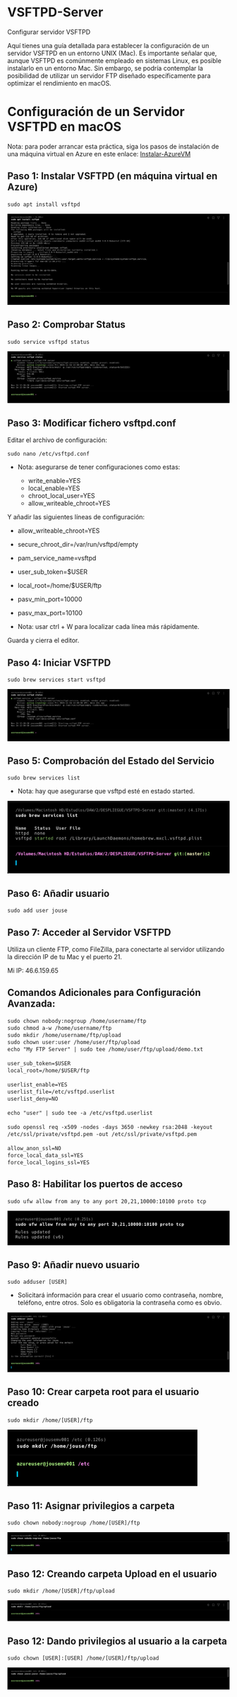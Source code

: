 # VSFTPD-Server
Configurar servidor VSFTPD

Aquí tienes una guía detallada para establecer la configuración de un servidor VSFTPD en un entorno UNIX (Mac). Es importante señalar que, aunque VSFTPD es comúnmente empleado en sistemas Linux, es posible instalarlo en un entorno Mac. Sin embargo, se podría contemplar la posibilidad de utilizar un servidor FTP diseñado específicamente para optimizar el rendimiento en macOS.

# Configuración de un Servidor VSFTPD en macOS

Nota: para poder arrancar esta práctica, siga los pasos de instalación de una máquina virtual en Azure en este enlace:
[Instalar-AzureVM](https://github.com/jousemarquez/Administracion-Servidores-Web)

## Paso 1: Instalar VSFTPD (en máquina virtual en Azure)

    sudo apt install vsftpd

![Brew](https://github.com/jousemarquez/VSFTPD-Server/blob/master/Screenshots/01.png?raw=true)<br>

## Paso 2: Comprobar Status

    sudo service vsftpd status

![Status](https://github.com/jousemarquez/VSFTPD-Server/blob/master/Screenshots/02.png?raw=true)<br>

## Paso 3: Modificar fichero vsftpd.conf

Editar el archivo de configuración:

    sudo nano /etc/vsftpd.conf

- Nota: asegurarse de tener configuraciones como estas:

    - write_enable=YES
    - local_enable=YES
    - chroot_local_user=YES
    - allow_writeable_chroot=YES

Y añadir las siguientes líneas de configuración:

  - allow_writeable_chroot=YES
  - secure_chroot_dir=/var/run/vsftpd/empty
  - pam_service_name=vsftpd
  - user_sub_token=$USER
  - local_root=/home/$USER/ftp
  - pasv_min_port=10000
  - pasv_max_port=10100

- Nota: usar ctrl + W para localizar cada línea más rápidamente.

Guarda y cierra el editor.


## Paso 4: Iniciar VSFTPD

    sudo brew services start vsftpd

![Launch](https://github.com/jousemarquez/VSFTPD-Server/blob/master/Screenshots/02.png?raw=true)<br>

## Paso 5: Comprobación del Estado del Servicio

    sudo brew services list

  - Nota: hay que asegurarse que vsftpd esté en estado started.

![Status](https://github.com/jousemarquez/VSFTPD-Server/blob/master/Screenshots/03.png?raw=true)<br>

## Paso 6: Añadir usuario

    sudo add user jouse

## Paso 7: Acceder al Servidor VSFTPD

Utiliza un cliente FTP, como FileZilla, para conectarte al servidor utilizando la dirección IP de tu Mac y el puerto 21.

Mi IP: 46.6.159.65

## Comandos Adicionales para Configuración Avanzada:

    sudo chown nobody:nogroup /home/username/ftp
    sudo chmod a-w /home/username/ftp
    sudo mkdir /home/username/ftp/upload
    sudo chown user:user /home/user/ftp/upload
    echo "My FTP Server" | sudo tee /home/user/ftp/upload/demo.txt

    user_sub_token=$USER
    local_root=/home/$USER/ftp

    userlist_enable=YES
    userlist_file=/etc/vsftpd.userlist
    userlist_deny=NO

    echo "user" | sudo tee -a /etc/vsftpd.userlist

    sudo openssl req -x509 -nodes -days 3650 -newkey rsa:2048 -keyout /etc/ssl/private/vsftpd.pem -out /etc/ssl/private/vsftpd.pem

    allow_anon_ssl=NO
    force_local_data_ssl=YES
    force_local_logins_ssl=YES

## Paso 8: Habilitar los puertos de acceso

    sudo ufw allow from any to any port 20,21,10000:10100 proto tcp

![Puertos](https://github.com/jousemarquez/VSFTPD-Server/blob/master/Screenshots/04.png?raw=true)<br>

## Paso 9: Añadir nuevo usuario

    sudo adduser [USER]

- Solicitará información para crear el usuario como contraseña, nombre, teléfono, entre otros. Solo es obligatoria la contraseña como es obvio.

![Puertos](https://github.com/jousemarquez/VSFTPD-Server/blob/master/Screenshots/05.png?raw=true)<br>

## Paso 10: Crear carpeta root para el usuario creado

    sudo mkdir /home/[USER]/ftp

![Mkdir](https://github.com/jousemarquez/VSFTPD-Server/blob/master/Screenshots/06.png?raw=true)<br>

## Paso 11: Asignar privilegios a carpeta

    sudo chown nobody:nogroup /home/[USER]/ftp

![Mkdir](https://github.com/jousemarquez/VSFTPD-Server/blob/master/Screenshots/07.png?raw=true)<br>

## Paso 12: Creando carpeta Upload en el usuario

    sudo mkdir /home/[USER]/ftp/upload

![Mkdir](https://github.com/jousemarquez/VSFTPD-Server/blob/master/Screenshots/08.png?raw=true)<br>

## Paso 12: Dando privilegios al usuario a la carpeta

    sudo chown [USER]:[USER] /home/[USER]/ftp/upload

![Mkdir](https://github.com/jousemarquez/VSFTPD-Server/blob/master/Screenshots/09.png?raw=true)<br>